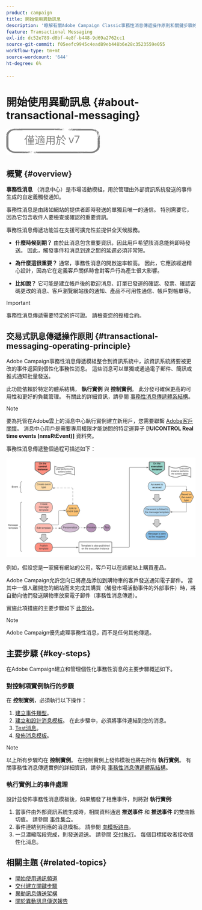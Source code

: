 ```yaml
---
product: campaign
title: 開始使用異動訊息
description: '瞭解有關Adobe Campaign Classic事務性消息傳遞操作原則和關鍵步驟的更多資訊。 '
feature: Transactional Messaging
exl-id: dc52e789-d0bf-4e8f-b448-9d69a2762cc1
source-git-commit: f05eefc9945c4ead89eb448b6e28c3523559e055
workflow-type: tm+mt
source-wordcount: '644'
ht-degree: 6%

---
```



# 開始使用異動訊息 {#about-transactional-messaging}

![](../../assets/v7-only.svg)

## 概覽 {#overview}

**事務性消息** （消息中心）是市場活動模組，用於管理由外部資訊系統發送的事件生成的自定義觸發通知。

事務性消息是由諸如網站的提供者即時發送的單獨且唯一的通信。 特別需要它，因為它包含收件人要檢查或確認的重要資訊。

事務性消息傳遞功能旨在支援可擴充性並提供全天候服務。

* **什麼時候到期？** 由於此消息包含重要資訊，因此用戶希望該消息能夠即時發送。 因此，觸發事件和消息到達之間的延遲必須非常短。

* **為什麼這很重要？** 通常，事務性消息的開啟速率較高。 因此，它應該經過精心設計，因為它在定義客戶關係時會對客戶行為產生很大影響。

* **比如說？** 它可能是建立帳戶後的歡迎消息、訂單已發運的確認、發票、確認密碼更改的消息、客戶瀏覽網站後的通知、產品不可用性通信、帳戶對帳單等。

>[!IMPORTANT]
>
>事務性消息傳遞需要特定的許可證。 請檢查您的授權合約。

<!--Before starting with transactional messaging, make sure you read the corresponding [best practices and limitations]().-->

## 交易式訊息傳遞操作原則 {#transactional-messaging-operating-principle}

Adobe Campaign事務性消息傳遞模組整合到資訊系統中，該資訊系統將要被更改的事件返回到個性化事務性消息。 這些消息可以單獨或通過電子郵件、簡訊或推式通知批量發送。

此功能依賴於特定的體系結構， **執行實例** 與 **控制實例**。 此分發可確保更高的可用性和更好的負載管理。 有關此的詳細資訊，請參閱 [事務性消息傳遞體系結構](../../message-center/using/transactional-messaging-architecture.md)。

>[!NOTE]
>
>要為托管在Adobe雲上的消息中心執行實例建立新用戶，您需要聯繫 [Adobe客戶關懷](https://helpx.adobe.com/tw/enterprise/admin-guide.html/enterprise/using/support-for-experience-cloud.ug.html)。 消息中心用戶是需要專用權限才能訪問的特定運算子 **[!UICONTROL Real time events (nmsRtEvent)]** 資料夾。

事務性消息傳遞整個過程可描述如下：

![](assets/transactional-msg-overview.png)

例如，假設您是一家擁有網站的公司，客戶可以在該網站上購買產品。

Adobe Campaign允許您向已將產品添加到購物車的客戶發送通知電子郵件。 當其中一個人離開您的網站而未完成其購買（觸發市場活動事件的外部事件）時，將自動向他們發送購物車放棄電子郵件（事務性消息傳遞）。

實施此項措施的主要步驟如下 [此部分](#key-steps)。

>[!NOTE]
>
>Adobe Campaign優先處理事務性消息，而不是任何其他傳遞。

## 主要步驟 {#key-steps}

在Adobe Campaign建立和管理個性化事務性消息的主要步驟概述如下。

### 對控制項實例執行的步驟

在 **控制實例**，必須執行以下操作：

1. [建立事件類型](../../message-center/using/creating-event-types.md)。
1. [建立和設計消息模板](../../message-center/using/creating-the-message-template.md)。 在此步驟中，必須將事件連結到您的消息。
1. [Test消息](../../message-center/using/testing-message-templates.md)。
1. [發佈消息模板](../../message-center/using/publishing-message-templates.md)。

>[!NOTE]
>
>以上所有步驟均在 **控制實例**。 在控制實例上發佈模板也將在所有 **執行實例**。 有關事務性消息傳遞實例的詳細資訊，請參見 [事務性消息傳遞體系結構](../../message-center/using/transactional-messaging-architecture.md)。

### 執行實例上的事件處理

設計並發佈事務性消息模板後，如果觸發了相應事件，則將對 **執行實例**:

1. 當事件由外部資訊系統生成時，相關資料通過 **推送事件** 和 **推送事件** 的雙曲餘切值。 請參閱 [事件集合](../../message-center/using/about-event-processing.md#event-collection)。
1. 事件連結到相應的消息模板。 請參閱 [向模板路由](../../message-center/using/about-event-processing.md#routing-towards-a-template)。
1. 一旦濃縮階段完成，則發送遞送。 請參閱 [交付執行](../../message-center/using/delivery-execution.md)。 每個目標接收者接收個性化消息。

## 相關主題 {#related-topics}

* [開始使用通訊頻道](../../delivery/using/communication-channels.md)
* [交付建立關鍵步驟](../../delivery/using/steps-about-delivery-creation-steps.md)
* [異動訊息傳送架構](../../message-center/using/transactional-messaging-architecture.md)
* [關於異動訊息傳送報告](../../message-center/using/about-transactional-messaging-reports.md)
